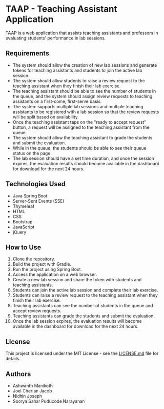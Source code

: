 TAAP - Teaching Assistant Application
=============================================

TAAP is a web application that assists teaching assistants and professors in evaluating students' performance in lab sessions.

Requirements
------------

*   The system should allow the creation of new lab sessions and generate tokens for teaching assistants and students to join the active lab session.
*   The system should allow students to raise a review request to the teaching assistant when they finish their lab exercise.
*   The teaching assistant should be able to see the number of students in the queue, and the system should assign review requests to teaching assistants on a first-come, first-serve basis.
*   The system supports multiple lab sessions and multiple teaching assistants to be registered with a lab session so that the review requests will be split based on availability.
*   Once the teaching assistant taps on the "ready to accept request" button, a request will be assigned to the teaching assistant from the queue.
*   The system should allow the teaching assistant to grade the students and submit the evaluation.
*   While in the queue, the students should be able to see their queue status on the page.
*   The lab session should have a set time duration, and once the session expires, the evaluation results should become available in the dashboard for download for the next 24 hours.

Technologies Used
-----------------

*   Java Spring Boot
*   Server-Sent Events (SSE)
*   Thymeleaf
*   HTML
*   CSS
*   Bootstrap
*   JavaScript
*   jQuery

How to Use
----------

1.  Clone the repository.
2.  Build the project with Gradle.
3.  Run the project using Spring Boot.
4.  Access the application on a web browser.
5.  Create a new lab session and share the token with students and teaching assistants.
6.  Students can join the active lab session and complete their lab exercise.
7.  Students can raise a review request to the teaching assistant when they finish their lab exercise.
8.  Teaching assistants can see the number of students in the queue and accept review requests.
9.  Teaching assistants can grade the students and submit the evaluation.
10.  Once the lab session expires, the evaluation results will become available in the dashboard for download for the next 24 hours.

License
-------

This project is licensed under the MIT License - see the [LICENSE.md](LICENSE.md) file for details.

Authors
-------

*   Ashwanth Manikoth
*   Joel Cherian Jacob
*   Nidhin Joseph
*   Soorya Sahar Puducode Narayanan